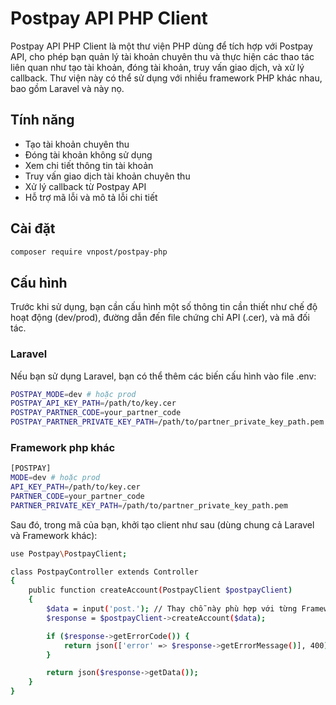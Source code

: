 # Postpay API PHP Client

Postpay API PHP Client là một thư viện PHP dùng để tích hợp với Postpay API, cho phép bạn quản lý tài khoản chuyên thu và thực hiện các thao tác liên quan như tạo tài khoản, đóng tài khoản, truy vấn giao dịch, và xử lý callback. Thư viện này có thể sử dụng với nhiều framework PHP khác nhau, bao gồm Laravel và này nọ.

## Tính năng

- Tạo tài khoản chuyên thu
- Đóng tài khoản không sử dụng
- Xem chi tiết thông tin tài khoản
- Truy vấn giao dịch tài khoản chuyên thu
- Xử lý callback từ Postpay API
- Hỗ trợ mã lỗi và mô tả lỗi chi tiết

## Cài đặt

```bash
composer require vnpost/postpay-php
```

## Cấu hình
Trước khi sử dụng, bạn cần cấu hình một số thông tin cần thiết như chế độ hoạt động (dev/prod), đường dẫn đến file chứng chỉ API (.cer), và mã đối tác.

### Laravel
Nếu bạn sử dụng Laravel, bạn có thể thêm các biến cấu hình vào file .env:
```bash
POSTPAY_MODE=dev # hoặc prod
POSTPAY_API_KEY_PATH=/path/to/key.cer
POSTPAY_PARTNER_CODE=your_partner_code
POSTPAY_PARTNER_PRIVATE_KEY_PATH=/path/to/partner_private_key_path.pem
```

### Framework php khác
```bash
[POSTPAY]
MODE=dev # hoặc prod
API_KEY_PATH=/path/to/key.cer
PARTNER_CODE=your_partner_code
PARTNER_PRIVATE_KEY_PATH=/path/to/partner_private_key_path.pem
```

Sau đó, trong mã của bạn, khởi tạo client như sau (dùng chung cả Laravel và Framework khác):

```bash
use Postpay\PostpayClient;

class PostpayController extends Controller
{
    public function createAccount(PostpayClient $postpayClient)
    {
        $data = input('post.'); // Thay chỗ này phù hợp với từng Framework
        $response = $postpayClient->createAccount($data);

        if ($response->getErrorCode()) {
            return json(['error' => $response->getErrorMessage()], 400);
        }

        return json($response->getData());
    }
}
```